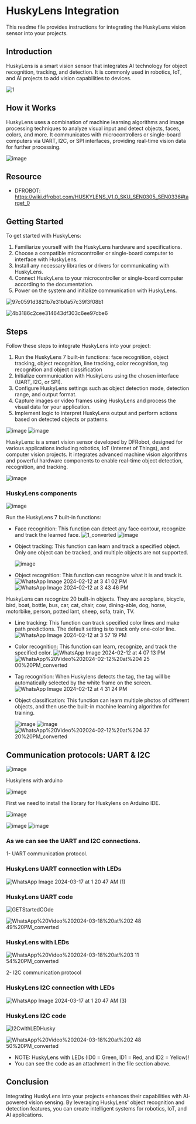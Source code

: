 # HuskyLens Integration

This readme file provides instructions for integrating the HuskyLens vision sensor into your projects.

## Introduction

HuskyLens is a smart vision sensor that integrates AI technology for object recognition, tracking, and detection. It is commonly used in robotics, IoT, and AI projects to add vision capabilities to devices.

![1](https://github.com/ItsRawanMoha/HUSKYLENS/assets/156599594/c7fb11e5-273a-4510-b021-41be591f2b35)


## How it Works

HuskyLens uses a combination of machine learning algorithms and image processing techniques to analyze visual input and detect objects, faces, colors, and more. It communicates with microcontrollers or single-board computers via UART, I2C, or SPI interfaces, providing real-time vision data for further processing.

![image](https://github.com/ItsRawanMoha/HUSKYLENS/assets/156599594/0339ee3e-ffdc-4604-9483-56d0d0ea1f2f)

## Resource

- DFROBOT: https://wiki.dfrobot.com/HUSKYLENS_V1.0_SKU_SEN0305_SEN0336#target_0 


## Getting Started

To get started with HuskyLens:

1. Familiarize yourself with the HuskyLens hardware and specifications.
2. Choose a compatible microcontroller or single-board computer to interface with HuskyLens.
3. Install any necessary libraries or drivers for communicating with HuskyLens.
4. Connect HuskyLens to your microcontroller or single-board computer according to the documentation.
5. Power on the system and initialize communication with HuskyLens.

![97c0591d3821b7e31b0a57c39f3f08b1](https://github.com/ItsRawanMoha/HUSKYLENS/assets/156599594/20c66e26-db47-4186-8d4a-68b03805ab4e)

![4b3186c2cee314643df303c6ee97cbe6](https://github.com/ItsRawanMoha/HUSKYLENS/assets/156599594/f95e64ea-398b-4975-89d5-a828d9955040)

## Steps

Follow these steps to integrate HuskyLens into your project:

1. Run the HuskyLens 7 built-in functions: face recognition, object tracking, object recognition, line tracking, color recognition, tag recognition and object classification
2. Initialize communication with HuskyLens using the chosen interface (UART, I2C, or SPI).
3. Configure HuskyLens settings such as object detection mode, detection range, and output format.
4. Capture images or video frames using HuskyLens and process the visual data for your application.
5. Implement logic to interpret HuskyLens output and perform actions based on detected objects or patterns.

![image](https://github.com/ItsRawanMoha/HUSKYLENS/assets/156599594/d60348a2-3e75-44e6-87d6-3ea31e6bb63c)
![image](https://github.com/ItsRawanMoha/HUSKYLENS/assets/156599594/ed127a0e-770a-4618-90c0-1288e59ac0a5)


HuskyLens: is a smart vision sensor developed by DFRobot, designed for various applications including robotics, IoT (Internet of Things), and computer vision projects. It integrates advanced machine vision algorithms and powerful hardware components to enable real-time object detection, recognition, and tracking.

![image](https://github.com/ItsRawanMoha/HUSKYLENS/assets/156599594/1d8c42d5-05e6-4e20-9810-2285c6d25448)
### HuskyLens components
![image](https://github.com/ItsRawanMoha/HUSKYLENS/assets/156599594/238ea65f-0a08-4f09-abe2-6ab66c60cf0b)

Run the HuskyLens 7 built-in functions:
-	Face recognition: This function can detect any face contour, recognize and track the learned face.
 ![1_converted](https://github.com/ItsRawanMoha/HUSKYLENS/assets/156599594/151426b8-de26-4c4a-90af-93a7918728d0) ![image](https://github.com/ItsRawanMoha/HUSKYLENS/assets/156599594/883f0395-063e-4954-b08f-864d60e5f83c)

-	Object tracking: This function can learn and track a specified object. Only one object can be tracked, and multiple objects are not supported.

 	![image](https://github.com/ItsRawanMoha/HUSKYLENS/assets/156599594/595ab2f6-4302-4733-bfac-34462ac71fba)

-	Object recognition: This function can recognize what it is and track it.
  ![WhatsApp Image 2024-02-12 at 3 41 02 PM](https://github.com/ItsRawanMoha/HUSKYLENS/assets/156599594/b5cbc3ba-ce7c-4615-bcbf-9a79734af76b)
  ![WhatsApp Image 2024-02-12 at 3 43 46 PM](https://github.com/ItsRawanMoha/HUSKYLENS/assets/156599594/b753e514-9a6f-464d-8708-43cd7ecaa27e)

HuskyLens can recognize 20 built-in objects. They are aeroplane, bicycle, bird, boat, bottle, bus, car, cat, chair, cow, dining-able, dog, horse, motorbike, person, potted lant, sheep, sofa, train, TV.

-	Line tracking: This function can track specified color lines and make path predictions. The default setting is to track only one-color line.
  ![WhatsApp Image 2024-02-12 at 3 57 19 PM](https://github.com/ItsRawanMoha/HUSKYLENS/assets/156599594/07828912-b38a-4b62-b59d-005960ac4715)

-	Color recognition: This function can learn, recognize, and track the specified color.
  ![WhatsApp Image 2024-02-12 at 4 07 13 PM](https://github.com/ItsRawanMoha/HUSKYLENS/assets/156599594/922d62b2-cc5a-4ecd-ae0d-83511185de6d)
 	![WhatsApp%20Video%202024-02-12%20at%204 25 00%20PM_converted](https://github.com/ItsRawanMoha/HUSKYLENS/assets/156599594/06a96ad8-f360-481b-a0c6-d18a86470ce9)

-	Tag recognition: When Huskylens detects the tag, the tag will be automatically selected by the white frame on the screen.
  ![WhatsApp Image 2024-02-12 at 4 31 24 PM](https://github.com/ItsRawanMoha/HUSKYLENS/assets/156599594/a21c4d3d-a77a-46da-b75a-1f10ae2baef5)

-	Object classification: This function can learn multiple photos of different objects, and then use the built-in machine learning algorithm for training.

 	![image](https://github.com/ItsRawanMoha/HUSKYLENS/assets/156599594/9407ff50-c767-48ef-914f-dd3dc4e8af38) ![image](https://github.com/ItsRawanMoha/HUSKYLENS/assets/156599594/5424eeb4-1de7-4712-a235-41d59a2b75d0)
  ![WhatsApp%20Video%202024-02-12%20at%204 37 20%20PM_converted](https://github.com/ItsRawanMoha/HUSKYLENS/assets/156599594/c3579e2f-639a-453a-adf2-3ddb6288aeab)
 	

## Communication protocols: UART & I2C

![image](https://github.com/ItsRawanMoha/HUSKYLENS/assets/156599594/46c5786d-643e-4c77-be38-d6b3ef93ba01)

Huskylens with arduino

![image](https://github.com/ItsRawanMoha/HUSKYLENS/assets/156599594/1479df97-5393-4adb-b74c-2912a4932c47)

First we need to install the library for Huskylens on Arduino IDE.

![image](https://github.com/ItsRawanMoha/HUSKYLENS/assets/156599594/735e8d4c-c646-4487-87ce-9f67999c0986)

![image](https://github.com/ItsRawanMoha/HUSKYLENS/assets/156599594/4ef35be3-7160-4acd-b739-1d49a07f62ec) ![image](https://github.com/ItsRawanMoha/HUSKYLENS/assets/156599594/0102c967-0361-4929-8f4c-a3dda3744df7)


### As we can see the UART and I2C connections.

1-	UART communication protocol.

### HuskyLens UART connection with LEDs

![WhatsApp Image 2024-03-17 at 1 20 47 AM (1)](https://github.com/ItsRawanMoha/HUSKYLENS/assets/156599594/153f07af-aa84-4532-aa99-a3f40aa2b747)


### HuskyLens UART code 

![GETStartedCOde](https://github.com/ItsRawanMoha/HUSKYLENS/assets/156599594/d2d3b957-6ed8-485c-b342-47cfb717c659)

![WhatsApp%20Video%202024-03-18%20at%202 48 49%20PM_converted](https://github.com/ItsRawanMoha/HUSKYLENS/assets/156599594/ccc0964e-b2b4-4fda-9b27-32f1b00919e7)


### HuskyLens with LEDs

![WhatsApp%20Video%202024-03-18%20at%203 11 54%20PM_converted](https://github.com/ItsRawanMoha/HUSKYLENS/assets/156599594/a617acba-feab-42b1-ad43-86bbf85040ba)


2-	I2C communication protocol 

### HuskyLens I2C connection with LEDs

![WhatsApp Image 2024-03-17 at 1 20 47 AM (3)](https://github.com/ItsRawanMoha/HUSKYLENS/assets/156599594/a9dac9b0-5a7a-4226-99ef-87bf135b40b4)


### HuskyLens I2C code 

![I2CwithLEDHusky](https://github.com/ItsRawanMoha/HUSKYLENS/assets/156599594/23991686-5ed1-431e-9b60-99b046a8eaa1)

![WhatsApp%20Video%202024-03-18%20at%202 48 50%20PM_converted](https://github.com/ItsRawanMoha/HUSKYLENS/assets/156599594/1acd5811-899d-4000-961d-7903e455769d)


- NOTE: HuskyLens with LEDs (ID0 = Green, ID1 = Red, and ID2 = Yellow)!
- You can see the code as an attachment in the file section above.


## Conclusion

Integrating HuskyLens into your projects enhances their capabilities with AI-powered vision sensing. By leveraging HuskyLens' object recognition and detection features, you can create intelligent systems for robotics, IoT, and AI applications.
